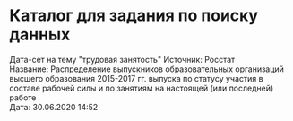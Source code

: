 <h1> Каталог для задания по поиску данных </h1>
Дата-сет на тему "трудовая занятость" 
Источник: Росстат <br>
Название: Распределение выпускников образовательных организаций высшего образования  2015-2017 гг. выпуска по статусу участия в составе рабочей силы и по занятиям на настоящей (или последней) работе <br>
Дата: 30.06.2020 14:52 <br>
